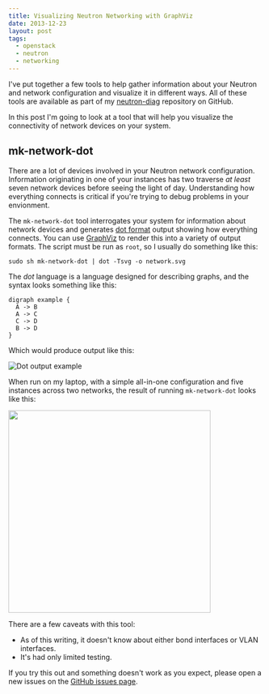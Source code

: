 ```yaml
---
title: Visualizing Neutron Networking with GraphViz
date: 2013-12-23
layout: post
tags:
  - openstack
  - neutron
  - networking
---
```


I've put together a few tools to help gather information about your
Neutron and network configuration and visualize it in different ways.
All of these tools are available as part of my [neutron-diag][]
repository on GitHub.

[neutron-diag]: http://github.com/larsks/neutron-diag/

In this post I'm going to look at a tool that will help you visualize
the connectivity of network devices on your system.

<!-- more -->

## mk-network-dot

There are a lot of devices involved in your Neutron network
configuration.  Information originating in one of your instances has
two traverse *at least* seven network devices before seeing the light
of day.  Understanding how everything connects is critical if you're
trying to debug problems in your envionment.

The `mk-network-dot` tool interrogates your system for information
about network devices and generates [dot format][] output showing how
everything connects.  You can use [GraphViz][] to render this into a
variety of output formats.  The script must be run as `root`, so I
usually do something like this:

    sudo sh mk-network-dot | dot -Tsvg -o network.svg

The *dot* language is a language designed for describing graphs, and
the syntax looks something like this:

    digraph example {
      A -> B
      A -> C
      C -> D
      B -> D
    }

Which would produce output like this:

![Dot output example](/assets/dot-example-2013-12-23.svg)

When run on my laptop, with a simple all-in-one configuration and five
instances across two networks, the result of running `mk-network-dot`
looks like this:

<a href="/assets/network-2013-12-23.svg"><img
src="/assets/network-2013-12-23.svg" width="400"></img></a>

There are a few caveats with this tool:

- As of this writing, it doesn't know about either bond interfaces or
  VLAN interfaces.
- It's had only limited testing.

If you try this out and something doesn't work as you expect, please
open a new issues on the [GitHub issues page][issues].

[dot format]: http://en.wikipedia.org/wiki/DOT_%28graph_description_language%29
[graphviz]: http://www.graphviz.org/
[issues]: https://github.com/larsks/neutron-diag/issues

